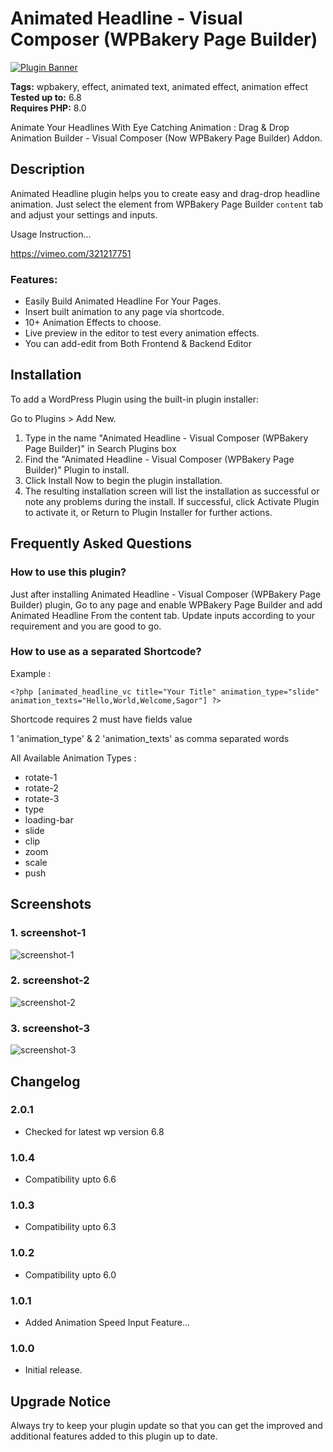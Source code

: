 # Animated Headline - Visual Composer (WPBakery Page Builder)

[![Plugin Banner](https://ps.w.org/animated-headline-visual-composer/assets/banner-772x250.png)](https://wordpress.org/plugins/animated-headline-visual-composer/)

**Tags:** wpbakery, effect, animated text, animated effect, animation effect \
**Tested up to:** 6.8 \
**Requires PHP:** 8.0

Animate Your Headlines With Eye Catching Animation : Drag & Drop Animation Builder - Visual Composer (Now WPBakery Page Builder) Addon.

## Description

Animated Headline plugin helps you to create easy and drag-drop headline animation. Just select the element from WPBakery Page Builder `content` tab and adjust your settings and inputs.

Usage Instruction...

https://vimeo.com/321217751

### Features:

- Easily Build Animated Headline For Your Pages.
- Insert built animation to any page via shortcode.
- 10+ Animation Effects to choose.
- Live preview in the editor to test every animation effects.
- You can add-edit from Both Frontend & Backend Editor

## Installation

To add a WordPress Plugin using the built-in plugin installer:

Go to Plugins > Add New.

1. Type in the name "Animated Headline - Visual Composer (WPBakery Page Builder)" in Search Plugins box
2. Find the "Animated Headline - Visual Composer (WPBakery Page Builder)" Plugin to install.
3. Click Install Now to begin the plugin installation.
4. The resulting installation screen will list the installation as successful or note any problems during the install.
If successful, click Activate Plugin to activate it, or Return to Plugin Installer for further actions.

## Frequently Asked Questions

### How to use this plugin?

Just after installing Animated Headline - Visual Composer (WPBakery Page Builder) plugin, Go to any page and enable WPBakery Page Builder and add Animated Headline From the content tab. Update inputs according to your requirement and you are good to go.

### How to use as a separated Shortcode?

Example :

`<?php [animated_headline_vc title="Your Title" animation_type="slide" animation_texts="Hello,World,Welcome,Sagor"] ?>`

Shortcode requires 2 must have fields value 

1 'animation_type' & 
2 'animation_texts' as comma separated words

All Available Animation Types :

* rotate-1
* rotate-2
* rotate-3
* type
* loading-bar
* slide
* clip
* zoom
* scale
* push

## Screenshots

### 1. screenshot-1

![screenshot-1](https://ps.w.org/animated-headline-visual-composer/assets/screenshot-1.png)

### 2. screenshot-2

![screenshot-2](https://ps.w.org/animated-headline-visual-composer/assets/screenshot-2.png)

### 3. screenshot-3

![screenshot-3](https://ps.w.org/animated-headline-visual-composer/assets/screenshot-3.gif)

## Changelog

### 2.0.1
- Checked for latest wp version 6.8

### 1.0.4
- Compatibility upto 6.6

### 1.0.3
- Compatibility upto 6.3

### 1.0.2
- Compatibility upto 6.0

### 1.0.1
- Added Animation Speed Input Feature...

### 1.0.0
- Initial release.

## Upgrade Notice

Always try to keep your plugin update so that you can get the improved and additional features added to this plugin up to date.